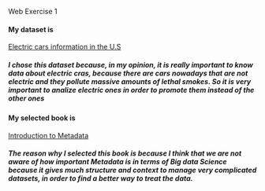 Web Exercise 1
#### My dataset is
<a href = "https://data.wa.gov/Transportation/Electric-Vehicle-Population-Data/f6w7-q2d2"> Electric cars information in the U.S </a>
##### I chose this dataset because, in my opinion, it is really important to know data about electric cras, because there are cars nowadays that are not electric and they pollute massive amounts of lethal smokes. So it is very important to analize electric ones in order to promote them instead of the other ones


#### My selected book is 
<a href = "" > Introduction to Metadata </a>
##### The reason why I selected this book is because I think that we are not aware of how important Metadata is in terms of Big data Science because it gives much structure and context to manage very complicated datasets, in order to find a better way to treat the data.
